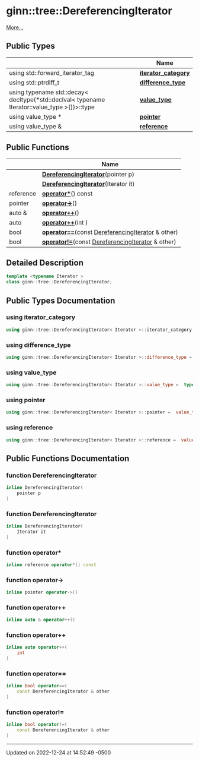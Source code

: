# ginn::tree::DereferencingIterator


 [More...](#detailed-description)

## Public Types

|                | Name           |
| -------------- | -------------- |
| using std::forward_iterator_tag | **[iterator_category](api/Classes/classginn_1_1tree_1_1_dereferencing_iterator.md#using-iterator_category)**  |
| using std::ptrdiff_t | **[difference_type](api/Classes/classginn_1_1tree_1_1_dereferencing_iterator.md#using-difference_type)**  |
| using typename std::decay< decltype(*std::declval< typename Iterator::value_type >())>::type | **[value_type](api/Classes/classginn_1_1tree_1_1_dereferencing_iterator.md#using-value_type)**  |
| using value_type * | **[pointer](api/Classes/classginn_1_1tree_1_1_dereferencing_iterator.md#using-pointer)**  |
| using value_type & | **[reference](api/Classes/classginn_1_1tree_1_1_dereferencing_iterator.md#using-reference)**  |

## Public Functions

|                | Name           |
| -------------- | -------------- |
| | **[DereferencingIterator](api/Classes/classginn_1_1tree_1_1_dereferencing_iterator.md#function-dereferencingiterator)**(pointer p) |
| | **[DereferencingIterator](api/Classes/classginn_1_1tree_1_1_dereferencing_iterator.md#function-dereferencingiterator)**(Iterator it) |
| reference | **[operator*](api/Classes/classginn_1_1tree_1_1_dereferencing_iterator.md#function-operator*)**() const |
| pointer | **[operator->](api/Classes/classginn_1_1tree_1_1_dereferencing_iterator.md#function-operator->)**() |
| auto & | **[operator++](api/Classes/classginn_1_1tree_1_1_dereferencing_iterator.md#function-operator++)**() |
| auto | **[operator++](api/Classes/classginn_1_1tree_1_1_dereferencing_iterator.md#function-operator++)**(int ) |
| bool | **[operator==](api/Classes/classginn_1_1tree_1_1_dereferencing_iterator.md#function-operator==)**(const [DereferencingIterator](api/Classes/classginn_1_1tree_1_1_dereferencing_iterator.md) & other) |
| bool | **[operator!=](api/Classes/classginn_1_1tree_1_1_dereferencing_iterator.md#function-operator!=)**(const [DereferencingIterator](api/Classes/classginn_1_1tree_1_1_dereferencing_iterator.md) & other) |

## Detailed Description

```cpp
template <typename Iterator >
class ginn::tree::DereferencingIterator;
```

## Public Types Documentation

### using iterator_category

```cpp
using ginn::tree::DereferencingIterator< Iterator >::iterator_category =  std::forward_iterator_tag;
```


### using difference_type

```cpp
using ginn::tree::DereferencingIterator< Iterator >::difference_type =  std::ptrdiff_t;
```


### using value_type

```cpp
using ginn::tree::DereferencingIterator< Iterator >::value_type =  typename std::decay< decltype(*std::declval<typename Iterator::value_type>())>::type;
```


### using pointer

```cpp
using ginn::tree::DereferencingIterator< Iterator >::pointer =  value_type*;
```


### using reference

```cpp
using ginn::tree::DereferencingIterator< Iterator >::reference =  value_type&;
```


## Public Functions Documentation

### function DereferencingIterator

```cpp
inline DereferencingIterator(
    pointer p
)
```


### function DereferencingIterator

```cpp
inline DereferencingIterator(
    Iterator it
)
```


### function operator*

```cpp
inline reference operator*() const
```


### function operator->

```cpp
inline pointer operator->()
```


### function operator++

```cpp
inline auto & operator++()
```


### function operator++

```cpp
inline auto operator++(
    int 
)
```


### function operator==

```cpp
inline bool operator==(
    const DereferencingIterator & other
)
```


### function operator!=

```cpp
inline bool operator!=(
    const DereferencingIterator & other
)
```


-------------------------------

Updated on 2022-12-24 at 14:52:49 -0500